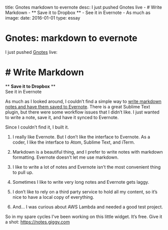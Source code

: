 title: Gnotes markdown to evernote
desc: I just pushed Gnotes live - # Write Markdown - ** Save it to Dropbox ** - See it in Evernote - As much as
image: 
date: 2016-01-01
type: essay

<h1>Gnotes: markdown to evernote</h1>
<p>I just pushed <a href="https://notes.giggy.com">Gnotes</a> live:</p>
<h1># Write Markdown</h1>
<p>** <strong>Save it to Dropbox</strong> **
<br/>See it in Evernote</p>
<p>As much as I looked around, I couldn’t find a simple way to <a href="https://notes.giggy.com">write markdown notes and have them saved to Evernote</a>. There is a great Sublime Text plugin, but there were some workflow issues that I didn’t like. I just wanted to write a note, save it, and have it synced to Evernote.</p>
<p>Since I couldn’t find it, I built it.</p>
<ol><li><p>I really like Evernote. But I don’t like the interface to Evernote. As a coder, I like the interface to Atom, Sublime Text, and iTerm.</p></li>
<li><p>Markdown is a beautiful thing, and I prefer to write notes with markdown formatting. Evernote doesn’t let me use markdown.</p></li>
<li><p>I like to write a lot of notes and Evernote isn’t the most convenient thing to pull up.</p></li>
<li><p>Sometimes I like to write very long notes and Evernote gets laggy.</p></li>
<li><p>I don’t like to rely on a third party service to hold all my content, so it’s nice to have a local copy of everything.</p></li>
<li><p>And... I was curious about AWS Lambda and needed a good test project.</p></li>
</ol><p>So in my spare cycles I’ve been working on this little widget. It’s free. Give it a shot: <a href="https://notes.giggy.com">https://notes.giggy.com</a></p>

